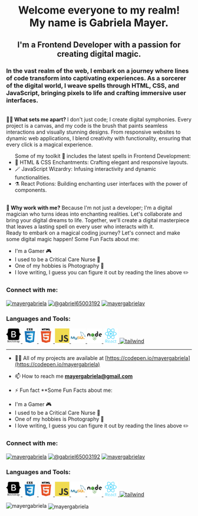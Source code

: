 <h1 align="center">Welcome everyone to my realm! <br>
 My name is Gabriela Mayer.</h1>
<h2 align="center">I'm a Frontend Developer with a passion for creating digital magic.</h2>

<h3 align="left">In the vast realm of the web, I embark on a journey where lines of code transform into captivating experiences. As a sorcerer of the digital world, I weave spells through HTML, CSS, and JavaScript, bringing pixels to life and crafting immersive user interfaces. </h3>
 <br>
 <b> 🧙‍♀️ What sets me apart? </b>
 I don't just code; I create digital symphonies. Every project is a canvas, and my code is the brush that paints seamless interactions and visually stunning designs. From responsive websites to dynamic web applications, I blend creativity with functionality, ensuring that every click is a magical experience.
 <br>
 <ul> Some of my toolkit 🔧 includes the latest spells in Frontend Development:
  <li>🔮 HTML & CSS Enchantments: Crafting elegant and responsive layouts.</li>
  <li>🪄 JavaScript Wizardry: Infusing interactivity and dynamic functionalities.</li>
  <li>⚗️ React Potions: Building enchanting user interfaces with the power of components.</li>
 </ul>
 <br>
<b> 💼 Why work with me?</b>
Because I'm not just a developer; I'm a digital magician who turns ideas into enchanting realities. Let's collaborate and bring your digital dreams to life. Together, we'll create a digital masterpiece that leaves a lasting spell on every user who interacts with it.
<br>
Ready to embark on a magical coding journey? Let's connect and make some digital magic happen!

</ul> Some Fun Facts about me: <ul>
 <li>I'm a Gamer 🎮</li> 
 <li> I used to be a Critical Care Nurse 💉</li>
 <li>One of my hobbies is Photography 📸</li> 
 <li> I love writing, I guess you can figure it out by reading the lines above ✏️</li>
</ul>


<h3 align="left">Connect with me:</h3>
<p align="left">
<a href="https://codepen.io/mayergabriela" target="blank"><img align="center" src="https://raw.githubusercontent.com/rahuldkjain/github-profile-readme-generator/master/src/images/icons/Social/codepen.svg" alt="mayergabriela" height="30" width="40" /></a>
<a href="https://twitter.com/@gabriel65003192" target="blank"><img align="center" src="https://raw.githubusercontent.com/rahuldkjain/github-profile-readme-generator/master/src/images/icons/Social/twitter.svg" alt="@gabriel65003192" height="30" width="40" /></a>
<a href="https://linkedin.com/in/mayergabrielav" target="blank"><img align="center" src="https://raw.githubusercontent.com/rahuldkjain/github-profile-readme-generator/master/src/images/icons/Social/linked-in-alt.svg" alt="mayergabrielav" height="30" width="40" /></a>
</p>

<h3 align="left">Languages and Tools:</h3>
<p align="left"> <a href="https://getbootstrap.com" target="_blank" rel="noreferrer"> <img src="https://raw.githubusercontent.com/devicons/devicon/master/icons/bootstrap/bootstrap-plain-wordmark.svg" alt="bootstrap" width="40" height="40"/> </a> <a href="https://www.w3schools.com/css/" target="_blank" rel="noreferrer"> <img src="https://raw.githubusercontent.com/devicons/devicon/master/icons/css3/css3-original-wordmark.svg" alt="css3" width="40" height="40"/> </a> <a href="https://www.w3.org/html/" target="_blank" rel="noreferrer"> <img src="https://raw.githubusercontent.com/devicons/devicon/master/icons/html5/html5-original-wordmark.svg" alt="html5" width="40" height="40"/> </a> <a href="https://developer.mozilla.org/en-US/docs/Web/JavaScript" target="_blank" rel="noreferrer"> <img src="https://raw.githubusercontent.com/devicons/devicon/master/icons/javascript/javascript-original.svg" alt="javascript" width="40" height="40"/> </a> <a href="https://www.mysql.com/" target="_blank" rel="noreferrer"> <img src="https://raw.githubusercontent.com/devicons/devicon/master/icons/mysql/mysql-original-wordmark.svg" alt="mysql" width="40" height="40"/> </a> <a href="https://nodejs.org" target="_blank" rel="noreferrer"> <img src="https://raw.githubusercontent.com/devicons/devicon/master/icons/nodejs/nodejs-original-wordmark.svg" alt="nodejs" width="40" height="40"/> </a> <a href="https://reactjs.org/" target="_blank" rel="noreferrer"> <img src="https://raw.githubusercontent.com/devicons/devicon/master/icons/react/react-original-wordmark.svg" alt="react" width="40" height="40"/> </a> <a href="https://tailwindcss.com/" target="_blank" rel="noreferrer"> <img src="https://www.vectorlogo.zone/logos/tailwindcss/tailwindcss-icon.svg" alt="tailwind" width="40" height="40"/> </a> </p>


----------------------------------------------------------------------------------------------------

- 👨‍💻 All of my projects are available at [https://codepen.io/mayergabriela](https://codepen.io/mayergabriela)

- 📫 How to reach me **mayergabriela@gmail.com**

- ⚡ Fun fact **Some Fun Facts about me:
<ul>
  <li>I'm a Gamer 🎮</li>
  <li> I used to be a Critical Care Nurse 💉</li>
  <li>One of my hobbies is Photography 📸</li>
  <li> I love writing, I guess you can figure it out by reading the lines above ✏️</li>
</ul>

<h3 align="left">Connect with me:</h3>
<p align="left">
<a href="https://codepen.io/mayergabriela" target="blank"><img align="center" src="https://raw.githubusercontent.com/rahuldkjain/github-profile-readme-generator/master/src/images/icons/Social/codepen.svg" alt="mayergabriela" height="30" width="40" /></a>
<a href="https://twitter.com/@gabriel65003192" target="blank"><img align="center" src="https://raw.githubusercontent.com/rahuldkjain/github-profile-readme-generator/master/src/images/icons/Social/twitter.svg" alt="@gabriel65003192" height="30" width="40" /></a>
<a href="https://linkedin.com/in/mayergabrielav" target="blank"><img align="center" src="https://raw.githubusercontent.com/rahuldkjain/github-profile-readme-generator/master/src/images/icons/Social/linked-in-alt.svg" alt="mayergabrielav" height="30" width="40" /></a>
</p>

<h3 align="left">Languages and Tools:</h3>
<p align="left"> <a href="https://getbootstrap.com" target="_blank" rel="noreferrer"> <img src="https://raw.githubusercontent.com/devicons/devicon/master/icons/bootstrap/bootstrap-plain-wordmark.svg" alt="bootstrap" width="40" height="40"/> </a> <a href="https://www.w3schools.com/css/" target="_blank" rel="noreferrer"> <img src="https://raw.githubusercontent.com/devicons/devicon/master/icons/css3/css3-original-wordmark.svg" alt="css3" width="40" height="40"/> </a> <a href="https://www.w3.org/html/" target="_blank" rel="noreferrer"> <img src="https://raw.githubusercontent.com/devicons/devicon/master/icons/html5/html5-original-wordmark.svg" alt="html5" width="40" height="40"/> </a> <a href="https://developer.mozilla.org/en-US/docs/Web/JavaScript" target="_blank" rel="noreferrer"> <img src="https://raw.githubusercontent.com/devicons/devicon/master/icons/javascript/javascript-original.svg" alt="javascript" width="40" height="40"/> </a> <a href="https://www.mysql.com/" target="_blank" rel="noreferrer"> <img src="https://raw.githubusercontent.com/devicons/devicon/master/icons/mysql/mysql-original-wordmark.svg" alt="mysql" width="40" height="40"/> </a> <a href="https://nodejs.org" target="_blank" rel="noreferrer"> <img src="https://raw.githubusercontent.com/devicons/devicon/master/icons/nodejs/nodejs-original-wordmark.svg" alt="nodejs" width="40" height="40"/> </a> <a href="https://reactjs.org/" target="_blank" rel="noreferrer"> <img src="https://raw.githubusercontent.com/devicons/devicon/master/icons/react/react-original-wordmark.svg" alt="react" width="40" height="40"/> </a> <a href="https://tailwindcss.com/" target="_blank" rel="noreferrer"> <img src="https://www.vectorlogo.zone/logos/tailwindcss/tailwindcss-icon.svg" alt="tailwind" width="40" height="40"/> </a> </p>

<p><img align="left" src="https://github-readme-stats.vercel.app/api/top-langs?username=mayergabriela&show_icons=true&locale=en&layout=compact" alt="mayergabriela" /></p>

<p>&nbsp;<img align="center" src="https://github-readme-stats.vercel.app/api?username=mayergabriela&show_icons=true&locale=en" alt="mayergabriela" /></p>
